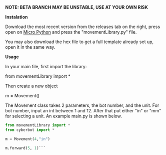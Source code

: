 **NOTE: BETA BRANCH MAY BE UNSTABLE, USE AT YOUR OWN RISK**


**Instalation**

Download the most recent version from the releases tab on the right, press open on [Micro Python](https://python.microbit.org/v/3/) and press the "movementLibrary.py" file.

You may also download the hex file to get a full template already set up, open it in the same way.

**Usage**

In your main file, first import the library:

from movementLibrary import *

Then create a new object

m = Movement()

The Movement class takes 2 parameters, the bot number, and the unit. For bot number, input an int between 1 and 12. 
After that put either "in" or "mm" for selecting a unit. An example main.py is shown below.
```python
from movementLibrary import *
from cyberbot import *

m = Movement(4,"in")

m.forward(5, 1)```
